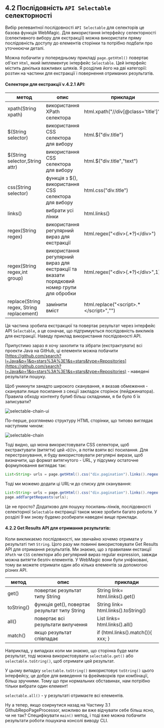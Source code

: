 ## 4.2 Послідовність `API Selectable` селекторності


Вибір релевантної послідовності `API Selectable` для селекторів це базова функція WebMagic. Для використання інтерфейсу селекторності (селективного вибору для екстракції) можна використати пряму послідовність доступу до елементів сторінки та потрібно подбати про уточнюючи деталі.

Можна побачити у попередньому прикладі `page.getHtml()` повертає об'єкт `Html`, який імплементує інтерфейс `Selectable`. Цей інтерфейс містить декілька важливих шляхів. Я розділив його на дві категорії: розтин на частини для екстракції і повернення отриманих результатів.


#### Селектори для екстракції v.4.2.1 API:

| метод | опис | приклади |
| ------------ | ------------- | ------------ |
| xpath(String xpath) | використання XPath селектора  | html.xpath("//div[@class='title']") |
| $(String selector) | використання CSS селектора для вибору  | html.$("div.title") |
| $(String selector,String attr) | використання CSS селектора для вибору | html.$("div.title","text") |
| css(String selector) | функція з $(), використання CSS селектора для вибору | html.css("div.title") |
| links() | вибрати усі лінки | html.links() |
| regex(String regex) | використання регулярний вираз для екстракції  | html.regex("\<div\>(.\*?)\</div>") |
| regex(String regex,int group) | використання регулярний вираз для екстракції та вказати порядковий номер групи для обробки | html.regex("\<div\>(.\*?)\</div>",1) |
| replace(String regex, String replacement) | замінити вміст | html.replace("\<script>.\*\</script>","")|

Ця частина зробила екстракцюї  та повертає результат через інтерфейс API  `Selectable`, а це означає, що підтримується послідовність викликів для екстракції. Наведу приклад використання послідовності  API.

Припустимо зараз я хочу захопити та зібрати (екстрактувати) всі проекти Java на GitHub, ці елементи можна побачити  [https://github.com/search?l=Java&p=1&q=stars%3A%3E1&s=stars&type=Repositories](https://github.com/search?l=Java&p=1&q=stars%3A%3E1&s=stars&type=Repositories) - наведені результати пошуку.

Щоб уникнути занадто широкого сканування, я вказав обмеження - сканувати лише посилання з секції закладок сторінок (пейджинатора). Правила обходу контенту булиб більш складними, я би було б їх записувати?

![selectable-chain-ui](http://webmagic.qiniudn.com/oscimages/151454_2T01_190591.png)

По-перше, розглянемо структуру HTML сторінки, що типово виглядає наступним чином:

![selectable-chain](http://webmagic.qiniudn.com/oscimages/151632_88Oq_190591.png)

Тоді видно, що мона використовувати CSS селектори, щоб екстрактувати (витягти) цей `<DIV>`, а потім взяти всі посилання. Для перестрахування, я буду використовувати регулярні вирази, щоб визначити, що формат витягнутого - URL, у підсумку остаточне формулювання виглядає так:

```java
List<String> urls = page.getHtml().css("div.pagination").links().regex(".*/search/\?l=java.*").all();
```

Тоді ми можемо додати ці URL-и до списку для сканування:

```java
List<String> urls = page.getHtml().css("div.pagination").links().regex(".*/search/\?l=java.*").all();
page.addTargetRequests(urls);
```

Це не просто? Додатково для пошуку посилань-лінків, послідовності селекторної `Selectable` екстракції  також може зробити багато роботи. У розділі 9 ми знову будемо розбирати наведені вище приклади.

#### 4.2.2 Get Results API для отримання результатів:

Коли викликаємо послідовності, ми звичайно хочемо отримати у результаті тип `String`. Цого разу ми повинні використовувати Get Results API для отримання результатів. Ми знаємо, що з правилами екстакції `XPath` чи `CSS` селектори або регулярний вираз regular expression, завжди можна витягти безліч елементів. У WebMagic вони були уніфіковані, тому ви можете отримати один або кілька елементів за допомогою різних API.

| метод | опис | приклади |
| ------------ | ------------- | ------------ |
| get() | повертає результат типу String | String link= html.links().get()|
| toString() | функція get(), повертає результат типу String | String link= html.links().toString()|
| all() | повертає всі результати вилучення | List<String> links= html.links().all()|
| match() | якщо результат співпадає | if (html.links().match()){ xxx; }|

Наприклад, у випадках коли ми знаємо, що сторінка буде мати результат, тоді можна використовувати `selectable.get()` або `selectable.toString()`, щоб отримати цей результат.

У цьому випадку `selectable.toString()` використовує `toString()` цього інтерфейсу, це добре для виведення та фреймворків при комбінації, більш зручними. Тому що при нормальних обставинах, нам потрібно тільки вибрати один елемент!

`selectable.all()` - у результаті отримаєте всі елементів.

Ну а тепер, якщо озирнутися назад на Частину 3.1 GithubRepoPageProcessor, можливо ви вже відчувати себе більш ясно, чи не так? Специфікувати `main()` метод, і тоді  вже можна побачити результати роботи пошукача консолі виводу CLI.
